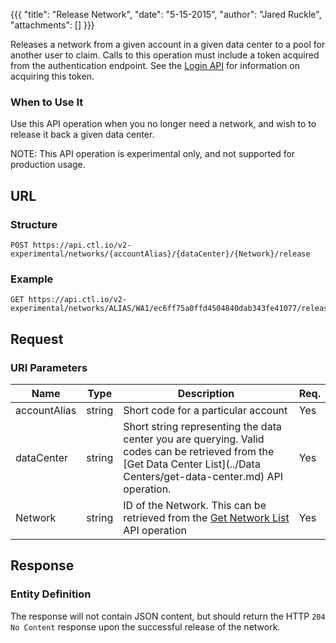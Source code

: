 {{{
  "title": "Release Network",
  "date": "5-15-2015",
  "author": "Jared Ruckle",
  "attachments": []
}}}

Releases a network from a given account in a given data center to a pool for another user to claim. Calls to this operation must include a token acquired from the authentication endpoint. See the [Login API](../Authentication/login.md) for information on acquiring this token.

### When to Use It

Use this API operation when you no longer need a network, and wish to to release it back a given data center.

  NOTE: This API operation is experimental only, and not supported for production usage.

## URL

### Structure

    POST https://api.ctl.io/v2-experimental/networks/{accountAlias}/{dataCenter}/{Network}/release

### Example

    GET https://api.ctl.io/v2-experimental/networks/ALIAS/WA1/ec6ff75a0ffd4504840dab343fe41077/release

## Request

### URI Parameters

| Name | Type | Description | Req. |
| --- | --- | --- | --- |
| accountAlias | string | Short code for a particular account | Yes |
| dataCenter | string | Short string representing the data center you are querying. Valid codes can be retrieved from the [Get Data Center List](../Data Centers/get-data-center.md) API operation. | Yes |
| Network | string | ID of the Network. This can be retrieved from the [Get Network List](../Networks/get-network-list.md) API operation | Yes |

## Response

### Entity Definition

The response will not contain JSON content, but should return the HTTP `204 No Content` response upon the successful release of the network.
